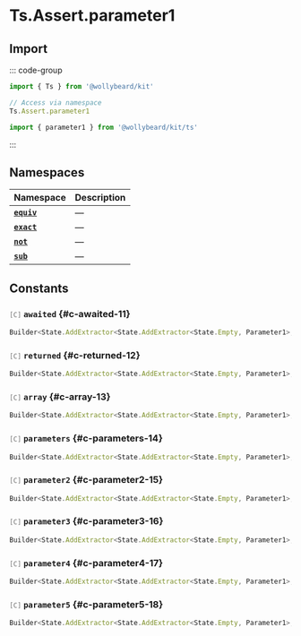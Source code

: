 # Ts.Assert.parameter1

## Import

::: code-group

```typescript [Namespace]
import { Ts } from '@wollybeard/kit'

// Access via namespace
Ts.Assert.parameter1
```

```typescript [Barrel]
import { parameter1 } from '@wollybeard/kit/ts'
```

:::

## Namespaces

| Namespace                                      | Description |
| ---------------------------------------------- | ----------- |
| [**`equiv`**](/api/ts/assert/parameter1/equiv) | —           |
| [**`exact`**](/api/ts/assert/parameter1/exact) | —           |
| [**`not`**](/api/ts/assert/parameter1/not)     | —           |
| [**`sub`**](/api/ts/assert/parameter1/sub)     | —           |

## Constants

### <span style="opacity: 0.6; font-weight: normal; font-size: 0.85em;">`[C]`</span> `awaited`<SourceLink inline href="https://github.com/jasonkuhrt/kit/blob/main/./src/utils/ts/assert/builder-generated/parameter1/$$.ts#L11" /> {#c-awaited-11}

```typescript
Builder<State.AddExtractor<State.AddExtractor<State.Empty, Parameter1>, Awaited$>>
```

### <span style="opacity: 0.6; font-weight: normal; font-size: 0.85em;">`[C]`</span> `returned`<SourceLink inline href="https://github.com/jasonkuhrt/kit/blob/main/./src/utils/ts/assert/builder-generated/parameter1/$$.ts#L12" /> {#c-returned-12}

```typescript
Builder<State.AddExtractor<State.AddExtractor<State.Empty, Parameter1>, Returned>>
```

### <span style="opacity: 0.6; font-weight: normal; font-size: 0.85em;">`[C]`</span> `array`<SourceLink inline href="https://github.com/jasonkuhrt/kit/blob/main/./src/utils/ts/assert/builder-generated/parameter1/$$.ts#L13" /> {#c-array-13}

```typescript
Builder<State.AddExtractor<State.AddExtractor<State.Empty, Parameter1>, ArrayElement>>
```

### <span style="opacity: 0.6; font-weight: normal; font-size: 0.85em;">`[C]`</span> `parameters`<SourceLink inline href="https://github.com/jasonkuhrt/kit/blob/main/./src/utils/ts/assert/builder-generated/parameter1/$$.ts#L14" /> {#c-parameters-14}

```typescript
Builder<State.AddExtractor<State.AddExtractor<State.Empty, Parameter1>, Parameters$>>
```

### <span style="opacity: 0.6; font-weight: normal; font-size: 0.85em;">`[C]`</span> `parameter2`<SourceLink inline href="https://github.com/jasonkuhrt/kit/blob/main/./src/utils/ts/assert/builder-generated/parameter1/$$.ts#L15" /> {#c-parameter2-15}

```typescript
Builder<State.AddExtractor<State.AddExtractor<State.Empty, Parameter1>, Parameter2>>
```

### <span style="opacity: 0.6; font-weight: normal; font-size: 0.85em;">`[C]`</span> `parameter3`<SourceLink inline href="https://github.com/jasonkuhrt/kit/blob/main/./src/utils/ts/assert/builder-generated/parameter1/$$.ts#L16" /> {#c-parameter3-16}

```typescript
Builder<State.AddExtractor<State.AddExtractor<State.Empty, Parameter1>, Parameter3>>
```

### <span style="opacity: 0.6; font-weight: normal; font-size: 0.85em;">`[C]`</span> `parameter4`<SourceLink inline href="https://github.com/jasonkuhrt/kit/blob/main/./src/utils/ts/assert/builder-generated/parameter1/$$.ts#L17" /> {#c-parameter4-17}

```typescript
Builder<State.AddExtractor<State.AddExtractor<State.Empty, Parameter1>, Parameter4>>
```

### <span style="opacity: 0.6; font-weight: normal; font-size: 0.85em;">`[C]`</span> `parameter5`<SourceLink inline href="https://github.com/jasonkuhrt/kit/blob/main/./src/utils/ts/assert/builder-generated/parameter1/$$.ts#L18" /> {#c-parameter5-18}

```typescript
Builder<State.AddExtractor<State.AddExtractor<State.Empty, Parameter1>, Parameter5>>
```
